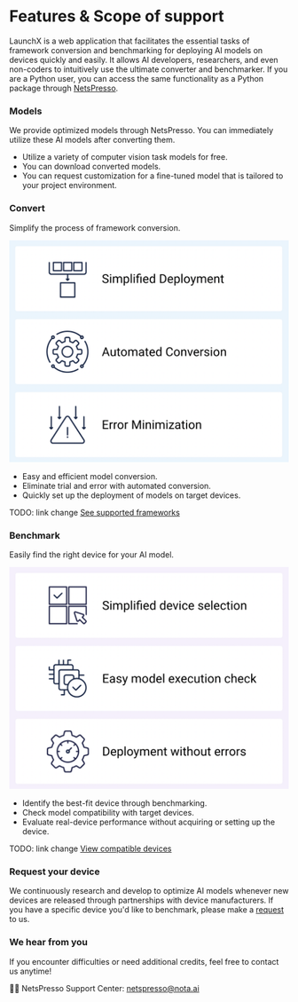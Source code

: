 # Features & Scope of support

LaunchX is a web application that facilitates the essential tasks of framework conversion and benchmarking for deploying AI models on devices quickly and easily. It allows AI developers, researchers, and even non-coders to intuitively use the ultimate converter and benchmarker. If you are a Python user, you can access the same functionality as a Python package through [NetsPresso](https://github.com/Nota-NetsPresso/PyNetsPresso).

### Models

We provide optimized models through NetsPresso. You can immediately utilize these AI models after converting them.

- Utilize a variety of computer vision task models for free.
- You can download converted models.
- You can request customization for a fine-tuned model that is tailored to your project environment.

### Convert

Simplify the process of framework conversion.

![launchX_convert.png](assets/images/launchx_convert.png)

- Easy and efficient model conversion.
- Eliminate trial and error with automated conversion.
- Quickly set up the deployment of models on target devices.

TODO: link change
[See supported frameworks](https://docs.netspresso.ai/docs/compatible-model-scope#benchmark)

### Benchmark

Easily find the right device for your AI model.

![launchx_benchmark.png](assets/images/launchx_benchmark.png)

- Identify the best-fit device through benchmarking.
- Check model compatibility with target devices.
- Evaluate real-device performance without acquiring or setting up the device.

TODO: link change
[View compatible devices](https://docs.netspresso.ai/docs/compatible-model-scope#benchmark)

### Request your device

We continuously research and develop to optimize AI models whenever new devices are released through partnerships with device manufacturers. If you have a specific device you'd like to benchmark, please make a [request](https://notaai.typeform.com/to/n6yVxFov?typeform-source=launchx.netspresso.ai) to us.

### We hear from you

If you encounter difficulties or need additional credits, feel free to contact us anytime!

👨‍💻 NetsPresso Support Center: [netspresso@nota.ai](https://notaai.typeform.com/to/ZGhpfiwd)